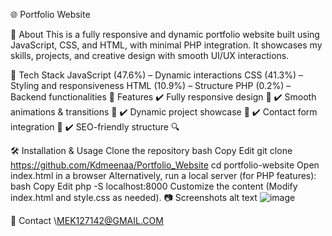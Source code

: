 🌐 Portfolio Website

📌 About This is a fully responsive and dynamic portfolio website built using JavaScript, CSS, and HTML, with minimal PHP integration. It showcases my skills, projects, and creative design with smooth UI/UX interactions.

🚀 Tech Stack JavaScript (47.6%) – Dynamic interactions CSS (41.3%) – Styling and responsiveness HTML (10.9%) – Structure PHP (0.2%) – Backend functionalities 📸 Features ✔️ Fully responsive design 📱 ✔️ Smooth animations & transitions 🎨 ✔️ Dynamic project showcase 🚀 ✔️ Contact form integration 📧 ✔️ SEO-friendly structure 🔍

🛠 Installation & Usage Clone the repository bash Copy Edit git clone https://github.com/Kdmeenaa/Portfolio_Website cd portfolio-website Open index.html in a browser Alternatively, run a local server (for PHP features): bash Copy Edit php -S localhost:8000 Customize the content (Modify index.html and style.css as needed). 📷 Screenshots alt text
![image](https://github.com/user-attachments/assets/d4d6fea2-85cd-46a9-bd4e-289f45e4c5da)


📩 Contact \MEK127142@GMAIL.COM
